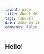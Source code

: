 ```yaml
---
layout: page
title: About Me
tags: [about]
date: 2022-04-15
comments: false
---
```

    

## Hello!

<object data="{{ site.url }}/assets/pdfs/test.pdf" width="100%" height="500" type='application/pdf'/>

<!---
{% capture images %}
    https://cloud.githubusercontent.com/assets/754514/14509720/61c61058-01d6-11e6-93ab-0918515ecd56.png
    https://cloud.githubusercontent.com/assets/754514/14509716/61ac6c8e-01d6-11e6-879f-8308883de790.png
{% endcapture %}
{% include gallery images=images caption="Screenshots of Moon Theme" cols=2 %}
-->

<!---
See a [live version of Moon](http://taylantatli.github.io/Moon) hosted on GitHub.
-->


<!---
[Install Moon](https://github.com/TaylanTatli/Moon){: .btn}
-->
